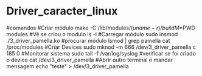 # Driver_caracter_linux

#comandos 
#Criar módulo 
make -C /lib/modules/$(uname -r)/build M=$PWD modules
#Vê se criou o modulo 
ls -l
#Carregar módulo
sudo insmod ./3_driver_pamella.ko
#procurar módulo
lsmod | grep pamella
cat /proc/modules
#Criar Devices
sudo mknod -m 666 /dev/3_driver_pamella c 185 0
#Monitorar sistema
sudo tail -f /var/log/syslog
#verificar se foi criado o device
cat /dev/3_driver_pamella
#Abrir outro terminal e mandar mensagem
echo "teste" > /dev/3_driver_pamella
